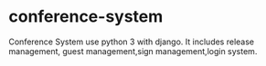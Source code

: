 # conference-system
 Conference System use python 3 with django. It includes release management, guest management,sign management,login system.
